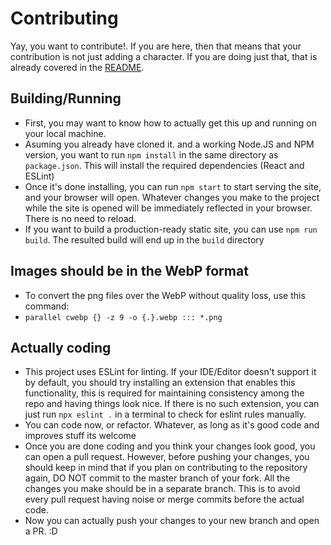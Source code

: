 # Contributing
Yay, you want to contribute!. If you are here, then that means that your contribution is not just adding a character. If you are doing just that, that is already covered in the [README](./README.md).

## Building/Running
* First, you may want to know how to actually get this up and running on your local machine.
* Asuming you already have cloned it. and a working Node.JS and NPM version, you want to run `npm install` in the same directory as `package.json`. This will install the required dependencies (React and ESLint)
* Once it's done installing, you can run `npm start` to start serving the site, and your browser will open. Whatever changes you make to the project while the site is opened will be immediately reflected in your browser. There is no need to reload.
* If you want to build a production-ready static site, you can use `npm run build`. The resulted build will end up in the `build` directory

## Images should be in the WebP format
* To convert the png files over the WebP without quality loss, use this command:
* `parallel cwebp {} -z 9 -o {.}.webp ::: *.png`

## Actually coding
* This project uses ESLint for linting. If your IDE/Editor doesn't support it by default, you should try installing an extension that enables this functionality, this is required for maintaining consistency among the repo and having things look nice. If there is no such extension, you can just run `npx eslint .` in a terminal to check for eslint rules manually.
* You can code now, or refactor. Whatever, as long as it's good code and improves stuff its welcome
* Once you are done coding and you think your changes look good, you can open a pull request. However, before pushing your changes, you should keep in mind that if you plan on contributing to the repository again, DO NOT commit to the master branch of your fork. All the changes you make should be in a separate branch. This is to avoid every pull request having noise or merge commits before the actual code.
* Now you can actually push your changes to your new branch and open a PR. :D
